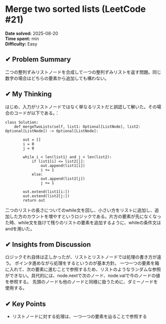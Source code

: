# Merge two sorted lists (LeetCode #21)

**Date solved:** 2025-08-20   
**Time spent:**  min  
**Difficulty:** Easy   

## ✔︎ Problem Summary
二つの整列ずみリストノードを合成して一つの整列ずみリストを返す問題。同じ数字の場合はどちらの要素から追加しても構わない。

## ✔︎ My Thinking
はじめ、入力がリストノードではなく単なるリストだと誤認して解いた。その場合のコードが以下である。：
```
class Solution:
    def mergeTwoLists(self, list1: Optional[ListNode], list2: Optional[ListNode]) -> Optional[ListNode]:

        out = []
        i = 0
        j = 0

        while i < len(list1) and j < len(list2):
            if list1[i] <= list2[j]:
                out.append(list1[i])
                i += 1
            else:
                out.append(list2[j])
                j += 1
            
        out.extend(list1[i:])
        out.extend(list2[j:])
        return out
```
二つのリストの長さについてのwhile文を回し、小さい方をリストに追加し、追加した方のカウントを増やすというロジックである。片方の要素が先になくなった時、while文を抜けて残りのリストの要素を追加するように、whileの条件文はandを用いた。


## ✔︎ Insights from Discussion
ロジックそれ自体は正しかったが、リストとリストノードでは処理の書き方が違う。
ポインタ進めながら処理をするというのが基本方針。
一つ一つの要素を箱に入れて、次の要素に進むことで参照するため、リストのようなランダムな参照ができない。具代的には、node.nextで次のノード、node.valで今のノードの値を参照する。
先頭のノードも他のノードと同様に扱うために、ダミーノードを使用する。

## ✔︎ Key Points
- リストノードに対する処理は、一つ一つの要素を辿ることで参照する
